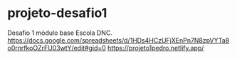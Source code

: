 # projeto-desafio1
Desafio 1 módulo base Escola DNC.
https://docs.google.com/spreadsheets/d/1HDs4HCzUFjXEnPn7N8zpVYTa8o0rnrfkoOZrFU03wtY/edit#gid=0
https://projeto1pedro.netlify.app/
